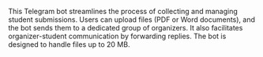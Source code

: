 This Telegram bot streamlines the process of collecting and managing student submissions. Users can upload files (PDF or Word documents), and the bot sends them to a dedicated group of organizers. It also facilitates organizer-student communication by forwarding replies. The bot is designed to handle files up to 20 MB.

